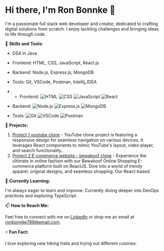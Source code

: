 # Hi there, I'm Ron Bonnke 👋

I'm a passionate full stack web developer and creator, dedicated to crafting digital solutions from scratch. I enjoy tackling challenges and bringing ideas to life through code.

🚀 **Skills and Tools:**

-  DSA in Java 
-  Frontend: HTML, CSS, JavaScript, React.js
- Backend: Node.js, Express.js, MongoDB
- Tools: Git, VSCode, Postman, Intellij_IDEA

- - Frontend: ![HTML](https://img.shields.io/badge/-HTML-orange?logo=html5&logoColor=white) ![CSS](https://img.shields.io/badge/-CSS-blue?logo=css3&logoColor=white) ![JavaScript](https://img.shields.io/badge/-JavaScript-yellow?logo=javascript&logoColor=white) ![React](https://img.shields.io/badge/-React-blue?logo=react&logoColor=white)
- Backend: ![Node.js](https://img.shields.io/badge/-Node.js-green?logo=node.js&logoColor=white) ![Express.js](https://img.shields.io/badge/-Express.js-lightgrey?logo=javascript&logoColor=white) ![MongoDB](https://img.shields.io/badge/-MongoDB-green?logo=mongodb&logoColor=white)
- Tools: ![Git](https://img.shields.io/badge/-Git-black?logo=git&logoColor=white) ![VSCode](https://img.shields.io/badge/-VSCode-blue?logo=visual-studio-code&logoColor=white) ![Postman](https://img.shields.io/badge/-Postman-orange?logo=postman&logoColor=white)


💼 **Projects:**

1. [Project 1 youtube clone](https://tiny-sopapillas-788139.netlify.app/) - YouTube clone project is featuring a responsive design for seamless navigation on various devices. It leverages React components to mimic YouTube's layout, video player, and search functionality..
2. [Project 2 E-commerce website - bewakoof clone](https://fabulous-basbousa-94a726.netlify.app/) - Experience the ultimate in online fashion with our Bewakoof Online Shopping E-commerce platform built on ReactJS. Dive into a world of trendy apparel, original designs, and seamless shopping. Our React-based.


🌱 **Currently Learning:**

I'm always eager to learn and improve. Currently diving deeper into DevOps practices and exploring TypeScript.

📫 **How to Reach Me:**

Feel free to connect with me on [LinkedIn](https://www.linkedin.com/in/ron-bonnke-34275426a/overlay/about-this-profile/) or drop me an email at [ronbonnke789@email.com](mailto:ronbonnke789@email.com).

⚡ **Fun Fact:**

I love exploring new hiking trails and trying out different cuisines.

<!-- Feel free to use or modify this template! -->
